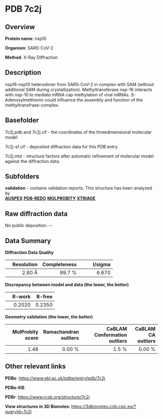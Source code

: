 # PDB 7c2j

## Overview

**Protein name**: nsp10

**Organism**: SARS-CoV-2

**Method**: X-Ray Diffraction

## Description

nsp16-nsp10 heterodimer from SARS-CoV-2 in complex with SAM (without additional SAM during crystallization). Methyltransferase nsp-16 interacts with nsp-10 to mediate mRNA cap methylation of viral mRNAs. S-Adenosylmethionin could influence the assembly and function of the methyltransfrase-complex.

## Basefolder

7c2j.pdb and 7c2j.cif - the coordinates of the threedimensional molecular model

7c2j-sf.cif - deposited diffraction data for this PDB entry

7c2j.mtz - structure factors after automatic refinement of molecular model against the diffraction data.

## Subfolders





**validation** - contains validation reports. This structure has been analyzed by <br>[**AUSPEX**](https://github.com/thorn-lab/coronavirus_structural_task_force/tree/master/pdb/nsp10/SARS-CoV-2/7c2j/validation/auspex) [**PDB-REDO**](https://github.com/thorn-lab/coronavirus_structural_task_force/tree/master/pdb/nsp10/SARS-CoV-2/7c2j/validation/pdb-redo) [**MOLPROBITY**](https://github.com/thorn-lab/coronavirus_structural_task_force/tree/master/pdb/nsp10/SARS-CoV-2/7c2j/validation/molprobity) [**XTRIAGE**](https://github.com/thorn-lab/coronavirus_structural_task_force/blob/master/pdb/nsp10/SARS-CoV-2/7c2j/validation/Xtriage_output.log)   



## Raw diffraction data

No public deposition. --<br> 

## Data Summary
**Diffraction Data Quality**

|   | Resolution | Completeness| I/sigma |
|---|-------------:|----------------:|--------------:|
|   |2.80 Å|99.7  %|<img width=50/>6.670|

**Discrepancy between model and data (the lower, the better)**

|   | **R-work**| **R-free**   
|---|-------------:|----------------:|           
||  0.2020|  0.2350|

**Geometry validation (the lower, the better)**

|   |**MolProbity<br>score**| **Ramachandran<br>outliers** | **CaBLAM<br>Conformation outliers** | **CaBLAM<br>CA outliers** |
|---|-------------:|----------------:|----------------:|----------------:|
||  1.48|  0.00 %|1.5 %|0.00 %|

 

 



## Other relevant links 
**PDBe**:  https://www.ebi.ac.uk/pdbe/entry/pdb/7c2j

**PDBe-KB**:  
 
**PDBr**: https://www.rcsb.org/structure/7c2j 

**View structures in 3D Bionotes**: https://3dbionotes.cnb.csic.es/?queryId=7c2j

